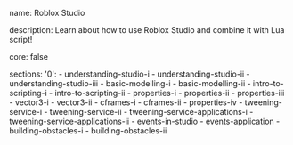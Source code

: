 name: Roblox Studio

description: Learn about how to use Roblox Studio and combine it with Lua script!

core: false

sections: 
    '0':
    - understanding-studio-i
    - understanding-studio-ii
    - understanding-studio-iii
    - basic-modelling-i
    - basic-modelling-ii
    - intro-to-scripting-i
    - intro-to-scripting-ii
    - properties-i
    - properties-ii
    - properties-iii
    - vector3-i
    - vector3-ii
    - cframes-i
    - cframes-ii
    - properties-iv
    - tweening-service-i
    - tweening-service-ii
    - tweening-service-applications-i
    - tweening-service-applications-ii
    - events-in-studio
    - events-application
    - building-obstacles-i
    - building-obstacles-ii
